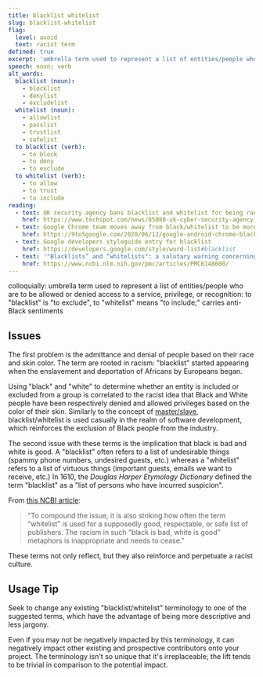 ```yaml
---
title: blacklist whitelist
slug: blacklist-whitelist
flag:
  level: avoid
  text: racist term
defined: true
excerpt: 'umbrella term used to represent a list of entities/people who are to be allowed or denied access to a service, privilege, or recognition: to "blacklist" is "to exclude", to "whitelist" means "to include;" carries anti-Black sentiments'
speech: noun; verb
alt_words:
  blacklist (noun):
    - blocklist
    - denylist
    - excludelist
  whitelist (noun):
    - allowlist
    - passlist
    - trustlist
    - safelist
  to blacklist (verb):
    - to block
    - to deny
    - to exclude
  to whitelist (verb):
    - to allow
    - to trust
    - to include
reading:
  - text: UK security agency bans blacklist and whitelist for being racist
    href: https://www.techspot.com/news/85080-uk-cyber-security-agency-stop-using-racist-blacklist.html
  - text: Google Chrome team moves away from black/whitelist to be more inclusing
    href: https://9to5google.com/2020/06/12/google-android-chrome-blacklist-blocklist-more-inclusive/
  - text: Google developers styleguide entry for blacklist
    href: https://developers.google.com/style/word-list#blacklist
  - text: '"Blacklists” and “whitelists": a salutary warning concerning the prevalence of racist language in discussions of predatory publishing'
    href: https://www.ncbi.nlm.nih.gov/pmc/articles/PMC6148600/
---
```


colloquially: umbrella term used to represent a list of entities/people who are to be allowed or denied access to a service, privilege, or recognition: to "blacklist" is "to exclude", to "whitelist" means "to include;" carries anti-Black sentiments

## Issues

<!-- Black/white admittance and denial (Jim Crow) -->

The first problem is the admittance and denial of people based on their race and skin color. The term are rooted in racism: "blacklist" started appearing when the enslavement and deportation of Africans by Europeans began.

Using "black" and "white" to determine whether an entity is included or excluded from a group is correlated to the racist idea that Black and White people have been respectively denied and allowed privileges based on the color of their skin. Similarly to the concept of [master/slave](/definitions/master-slave), blacklist/whitelist is used casually in the realm of software development, which reinforces the exclusion of Black people from the industry.

<!-- Black/white as a good/bad dichotomy -->

The second issue with these terms is the implication that black is bad and white is good. A "blacklist" often refers to a list of undesirable things (spammy phone numbers, undesired guests, etc.) whereas a "whitelist" refers to a list of virtuous things (important guests, emails we want to receive, etc.) In 1610, the _Douglas Harper Etymology Dictionary_ defined the term "blacklist" as a "list of persons who have incurred suspicion".

From [this NCBI article](https://www.ncbi.nlm.nih.gov/pmc/articles/PMC6148600/):

> "To compound the issue, it is also striking how often the term “whitelist” is used for a supposedly good, respectable, or safe list of publishers. The racism in such “black is bad, white is good” metaphors is inappropriate and needs to cease."

These terms not only reflect, but they also reinforce and perpetuate a racist culture.

## Usage Tip

Seek to change any existing "blacklist/whitelist" terminology to one of the suggested terms, which have the advantage of being more descriptive and less jargony.

Even if you may not be negatively impacted by this terminology, it can negatively impact other existing and prospective contributors onto your project. The terminology isn't so unique that it's irreplaceable; the lift tends to be trivial in comparison to the potential impact.
